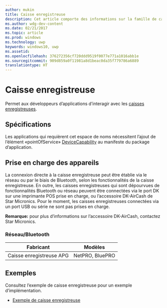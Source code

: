 ```yaml
---
author: mukin
title: Caisse enregistreuse
description: Cet article comporte des informations sur la famille de caisses enregistreuses de point de service.
ms.author: wdg-dev-content
ms.date: 02/21/2017
ms.topic: article
ms.prod: windows
ms.technology: uwp
keywords: windows10, uwp
ms.assetid: 
ms.openlocfilehash: 376272356cf720ddd9519f0077e771a1016abb1e
ms.sourcegitcommit: 909d859a0f11981a8d1beac0da35f779786a6889
translationtype: HT
---
```

# <a name="cash-drawer"></a>Caisse enregistreuse

Permet aux développeurs d’applications d’interagir avec les [caisses enregistreuses](https://docs.microsoft.com/en-us/uwp/api/windows.devices.pointofservice.cashdrawer).

## <a name="requirements"></a>Spécifications
Les applications qui requièrent cet espace de noms nécessitent l’ajout de l’élément «pointOfService» [DeviceCapability](https://msdn.microsoft.com/library/4353c4fd-f038-4986-81ed-d2ec0c6235ef) au manifeste du package d’application.

## <a name="device-support"></a>Prise en charge des appareils
La connexion directe à la caisse enregistreuse peut être établie via le réseau ou par le biais de Bluetooth, selon les fonctionnalités de la caisse enregistreuse. En outre, les caisses enregistreuses qui sont dépourvues de fonctionnalités Bluetooth ou réseau peuvent être connectées via le port DK sur une imprimante POS prise en charge, ou l’accessoire DK-AirCash de Star Micronics. Pour le moment, les caisses enregistreuses connectées via un port USB ou série ne sont pas prises en charge.

**Remarque:**  pour plus d’informations sur l’accessoire DK-AirCash, contactez Star Micronics.

### <a name="networkbluetooth"></a>Réseau/Bluetooth
| Fabricant |    Modèles |
|--------------|-----------|
| Caisse enregistreuse APG |    NetPRO, BluePRO |

## <a name="examples"></a>Exemples
Consultez l’exemple de caisse enregistreuse pour un exemple d’implémentation.
+    [Exemple de caisse enregistreuse](https://github.com/Microsoft/Windows-universal-samples/tree/master/Samples/CashDrawer)
